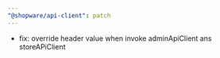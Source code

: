 ```yaml
---
"@shopware/api-client": patch
---
```


- fix: override header value when invoke adminApiClient ans storeAPiClient
